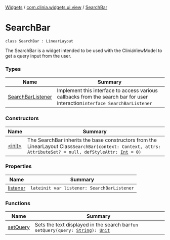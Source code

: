 [Widgets](../../index.md) / [com.clinia.widgets.ui.view](../index.md) / [SearchBar](./index.md)

# SearchBar

`class SearchBar : LinearLayout`

The SearchBar is a widget intended to be used with the CliniaViewModel
to get a query input from the user.

### Types

| Name | Summary |
|---|---|
| [SearchBarListener](-search-bar-listener/index.md) | Implement this interface to access various callbacks from the search bar for user interaction`interface SearchBarListener` |

### Constructors

| Name | Summary |
|---|---|
| [&lt;init&gt;](-init-.md) | The SearchBar inherits the base constructors from the LinearLayout Class`SearchBar(context: Context, attrs: AttributeSet? = null, defStyleAttr: `[`Int`](https://kotlinlang.org/api/latest/jvm/stdlib/kotlin/-int/index.html)` = 0)` |

### Properties

| Name | Summary |
|---|---|
| [listener](listener.md) | `lateinit var listener: SearchBarListener` |

### Functions

| Name | Summary |
|---|---|
| [setQuery](set-query.md) | Sets the text displayed in the search bar`fun setQuery(query: `[`String`](https://kotlinlang.org/api/latest/jvm/stdlib/kotlin/-string/index.html)`): `[`Unit`](https://kotlinlang.org/api/latest/jvm/stdlib/kotlin/-unit/index.html) |
